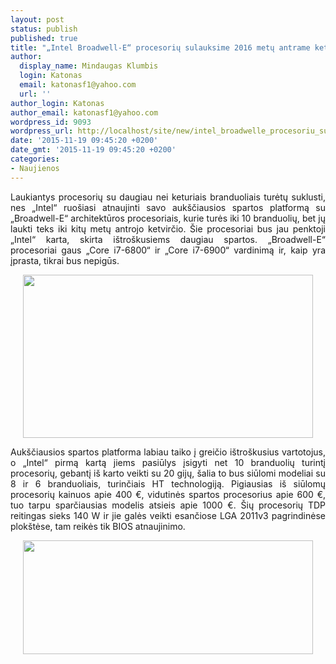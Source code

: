 ```yaml
---
layout: post
status: publish
published: true
title: "„Intel Broadwell-E“ procesorių sulauksime 2016 metų antrame ketvirtyje"
author:
  display_name: Mindaugas Klumbis
  login: Katonas
  email: katonasf1@yahoo.com
  url: ''
author_login: Katonas
author_email: katonasf1@yahoo.com
wordpress_id: 9093
wordpress_url: http://localhost/site/new/intel_broadwelle_procesoriu_sulauksime_2016_metu_antrame_ketvirtyje/
date: '2015-11-19 09:45:20 +0200'
date_gmt: '2015-11-19 09:45:20 +0200'
categories:
- Naujienos
---
```

<p style="text-align: justify;">
	Laukiantys procesorių su daugiau nei keturiais branduoliais turėtų suklusti, nes &bdquo;Intel&ldquo; ruo&scaron;iasi atnaujinti savo auk&scaron;čiausios spartos platformą su &bdquo;Broadwell-E&ldquo; architektūros procesoriais, kurie turės iki 10 branduolių, bet jų laukti teks iki kitų metų antrojo ketvirčio. &Scaron;ie procesoriai bus jau penktoji &bdquo;Intel&ldquo; karta, skirta i&scaron;tro&scaron;kusiems daugiau spartos. &bdquo;Broadwell-E&ldquo; procesoriai gaus &bdquo;Core i7-6800&ldquo; ir &bdquo;Core i7-6900&ldquo; vardinimą ir, kaip yra įprasta, tikrai bus nepigūs.</p>
<p style="text-align: center;">
	<a href="http://technews.lt/userfiles/186a%281%29.jpg"><img alt="" src="http://technews.lt/userfiles/186a%281%29.jpg" style="width: 464px; height: 261px;" /></a></p>
<p style="text-align: justify;">
	Auk&scaron;čiausios spartos platforma labiau taiko į greičio i&scaron;tro&scaron;kusius vartotojus, o &bdquo;Intel&ldquo; pirmą kartą jiems pasiūlys įsigyti net 10 branduolių turintį procesorių, gebantį i&scaron; karto veikti su 20 gijų, &scaron;alia to bus siūlomi modeliai su 8 ir 6 branduoliais, turinčiais HT technologiją. Pigiausias i&scaron; siūlomų procesorių kainuos apie 400 &euro;, vidutinės spartos procesorius apie 600 &euro;, tuo tarpu sparčiausias modelis atsieis apie 1000 &euro;. &Scaron;ių procesorių TDP reitingas sieks 140 W ir jie galės veikti esančiose LGA 2011v3 pagrindinėse plok&scaron;tėse, tam reikės tik BIOS atnaujinimo.&nbsp;</p>
<p style="text-align: center;">
	<a href="http://technews.lt/userfiles/Intel-Broadwell-E-Core-i7-6950X-Processor-Family.jpg"><img alt="" src="http://technews.lt/userfiles/Intel-Broadwell-E-Core-i7-6950X-Processor-Family.jpg" style="width: 464px; height: 182px;" /></a></p>
